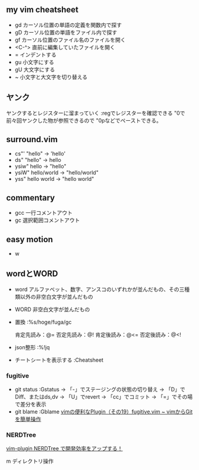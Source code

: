 ## my vim cheatsheet
- gd 
カーソル位置の単語の定義を関数内で探す
- gD
カーソル位置の単語をファイル内で探す
- gf
カーソル位置のファイル名のファイルを開く
- <C-^>
直前に編集していたファイルを開く
- =
インデントする
- gu
小文字にする
- gU
大文字にする
- ~
小文字と大文字を切り替える

## ヤンク
ヤンクするとレジスターに溜まっていく
:regでレジスターを確認できる
"0で前々回ヤンクした物が参照できるので
"0pなどでペーストできる。

## surround.vim
- cs"'
"hello" -> 'hello'
- ds"
"hello" -> hello
- ysiw"
hello -> "hello"
- ysiW"
hello/world -> "hello/world"
- yss"
hello world -> "hello world"

## commentary
- gcc
一行コメントアウト
- gc
選択範囲コメントアウト

## easy motion
- <LEADER> <LEADER> w

## wordとWORD
- word
アルファベット、数字、アンスコのいずれかが並んだもの、その三種類以外の非空白文字が並んだもの
- WORD
非空白文字が並んだもの

- 置換
  :%s/hoge/fuga/gc

  肯定先読み：\@=
  否定先読み：\@!
  肯定後読み：\@<=
  否定後読み：\@<!

- json整形
:%!jq

- チートシートを表示する
:Cheatsheet

### fugitive

- git status
  :Gstatus
   → 「-」でステージングの状態の切り替え
   → 「D」でDiff、またはds,dv
   → 「U」でrevert
   → 「cc」でコミット
   → 「=」でその場で差分を表示
- git blame
  :Gblame
   [vimの便利なPlugin（その19）fugitive.vim ~ vimからGitを簡単操作](http://engineerspirit.com/2017/05/13/post-1308/)

### NERDTree
   [vim-plugin NERDTree で開発効率をアップする！](https://qiita.com/zwirky/items/0209579a635b4f9c95ee)

   
   m ディレクトリ操作
 
